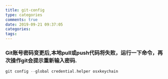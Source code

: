 ```yaml
---
title: git-config
type: categories
comments: true
date: 2019-09-21 09:37:05
categories:
tags:
---
```


### Git账号密码变更后,本地pull或push代码将失败，运行一下命令，再次操作git会提示重新输入密码.

```swift
git config --global credential.helper osxkeychain
```

